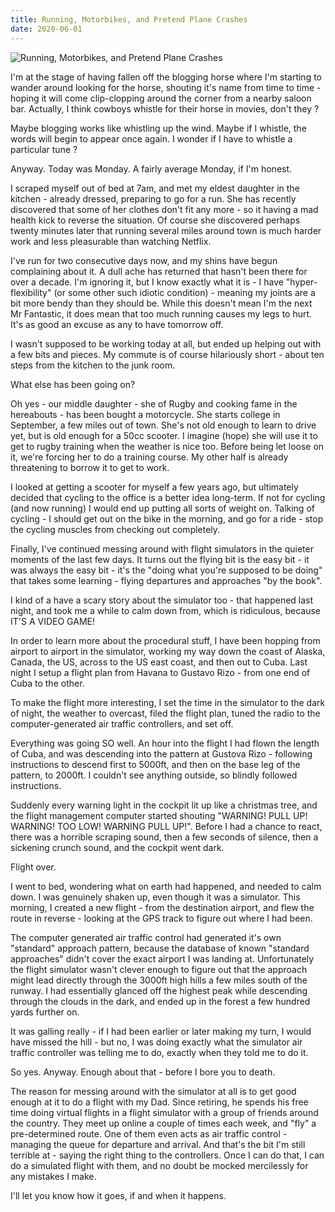 ```yaml
---
title: Running, Motorbikes, and Pretend Plane Crashes
date: 2020-06-01
---
```


![Running, Motorbikes, and Pretend Plane Crashes](https://source.unsplash.com/vP3pnOoCiYE/1600x900)

I'm at the stage of having fallen off the blogging horse where I'm starting to wander around looking for the horse, shouting it's name from time to time - hoping it will come clip-clopping around the corner from a nearby saloon bar. Actually, I think cowboys whistle for their horse in movies, don't they ?

Maybe blogging works like whistling up the wind. Maybe if I whistle, the words will begin to appear once again. I wonder if I have to whistle a particular tune ?

Anyway. Today was Monday. A fairly average Monday, if I'm honest.

I scraped myself out of bed at 7am, and met my eldest daughter in the kitchen - already dressed, preparing to go for a run. She has recently discovered that some of her clothes don't fit any more - so it having a mad health kick to reverse the situation. Of course she discovered perhaps twenty minutes later that running several miles around town is much harder work and less pleasurable than watching Netflix.

I've run for two consecutive days now, and my shins have begun complaining about it. A dull ache has returned that hasn't been there for over a decade. I'm ignoring it, but I know exactly what it is - I have "hyper-flexibility" (or some other such idiotic condition) - meaning my joints are a bit more bendy than they should be. While this doesn't mean I'm the next Mr Fantastic, it does mean that too much running causes my legs to hurt. It's as good an excuse as any to have tomorrow off.

I wasn't supposed to be working today at all, but ended up helping out with a few bits and pieces. My commute is of course hilariously short - about ten steps from the kitchen to the junk room.

What else has been going on?

Oh yes - our middle daughter - she of Rugby and cooking fame in the hereabouts - has been bought a motorcycle. She starts college in September, a few miles out of town. She's not old enough to learn to drive yet, but is old enough for a 50cc scooter. I imagine (hope) she will use it to get to rugby training when the weather is nice too. Before being let loose on it, we're forcing her to do a training course. My other half is already threatening to borrow it to get to work.

I looked at getting a scooter for myself a few years ago, but ultimately decided that cycling to the office is a better idea long-term. If not for cycling (and now running) I would end up putting all sorts of weight on. Talking of cycling - I should get out on the bike in the morning, and go for a ride - stop the cycling muscles from checking out completely.

Finally, I've continued messing around with flight simulators in the quieter moments of the last few days. It turns out the flying bit is the easy bit - it was always the easy bit - it's the "doing what you're supposed to be doing" that takes some learning - flying departures and approaches "by the book".

I kind of a have a scary story about the simulator too - that happened last night, and took me a while to calm down from, which is ridiculous, because IT'S A VIDEO GAME!

In order to learn more about the procedural stuff, I have been hopping from airport to airport in the simulator, working my way down the coast of Alaska, Canada, the US, across to the US east coast, and then out to Cuba. Last night I setup a flight plan from Havana to Gustavo Rizo - from one end of Cuba to the other.

To make the flight more interesting, I set the time in the simulator to the dark of night, the weather to overcast, filed the flight plan, tuned the radio to the computer-generated air traffic controllers, and set off.

Everything was going SO well. An hour into the flight I had flown the length of Cuba, and was descending into the pattern at Gustova Rizo - following instructions to descend first to 5000ft, and then on the base leg of the pattern, to 2000ft. I couldn't see anything outside, so blindly followed instructions.

Suddenly every warning light in the cockpit lit up like a christmas tree, and the flight management computer started shouting "WARNING! PULL UP! WARNING! TOO LOW! WARNING PULL UP!". Before I had a chance to react, there was a horrible scraping sound, then a few seconds of silence, then a sickening crunch sound, and the cockpit went dark.

Flight over.

I went to bed, wondering what on earth had happened, and needed to calm down. I was genuinely shaken up, even though it was a simulator. This morning, I created a new flight - from the destination airport, and flew the route in reverse - looking at the GPS track to figure out where I had been.

The computer generated air traffic control had generated it's own "standard" approach pattern, because the database of known "standard approaches" didn't cover the exact airport I was landing at. Unfortunately the flight simulator wasn't clever enough to figure out that the approach might lead directly through the 3000ft high hills a few miles south of the runway. I had essentially glanced off the highest peak while descending through the clouds in the dark, and ended up in the forest a few hundred yards further on.

It was galling really - if I had been earlier or later making my turn, I would have missed the hill - but no, I was doing exactly what the simulator air traffic controller was telling me to do, exactly when they told me to do it.

So yes. Anyway. Enough about that - before I bore you to death.

The reason for messing around with the simulator at all is to get good enough at it to do a flight with my Dad. Since retiring, he spends his free time doing virtual flights in a flight simulator with a group of friends around the country. They meet up online a couple of times each week, and "fly" a pre-determined route. One of them even acts as air traffic control - managing the queue for departure and arrival. And that's the bit I'm still terrible at - saying the right thing to the controllers. Once I can do that, I can do a simulated flight with them, and no doubt be mocked mercilessly for any mistakes I make.

I'll let you know how it goes, if and when it happens.
